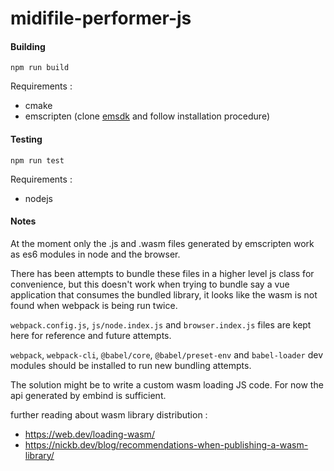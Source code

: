 # midifile-performer-js

#### Building

`npm run build`

Requirements :

  * cmake
  * emscripten (clone [emsdk](https://github.com/emscripten-core/emsdk) and follow installation procedure)


#### Testing

`npm run test`

Requirements :

  * nodejs

#### Notes

At the moment only the .js and .wasm files generated by emscripten work as es6
modules in node and the browser.

There has been attempts to bundle these files in a higher level js class for
convenience, but this doesn't work when trying to bundle say a vue application
that consumes the bundled library, it looks like the wasm is not found when
webpack is being run twice.

`webpack.config.js`, `js/node.index.js` and `browser.index.js` files are kept
here for reference and future attempts.

`webpack`, `webpack-cli`, `@babel/core`, `@babel/preset-env` and
`babel-loader` dev modules should be installed to run new bundling attempts. 

The solution might be to write a custom wasm loading JS code.
For now the api generated by embind is sufficient.

further reading about wasm library distribution :

* https://web.dev/loading-wasm/
* https://nickb.dev/blog/recommendations-when-publishing-a-wasm-library/
